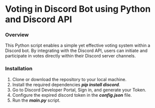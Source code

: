 # Voting in Discord Bot using Python and Discord API

### Overview
This Python script enables a simple yet effective voting system within a Discord bot. By integrating with the Discord API, users can initiate and participate in votes directly within their Discord server channels. 

### Installation
1. Clone or download the repository to your local machine.
2. Install the required dependencies **_pip install discord_**.
3. Go to Discord Developer Portal, Sign in, and generate your Token.
4. Configure the expired discord token in the **_config.json_** file.
5. Run the **_main.py_** script.
